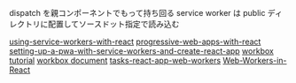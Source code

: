 dispatch を親コンポーネントでもって持ち回る
service worker は public ディレクトリに配置してソースドット指定で読み込む

[using-service-workers-with-react](https://blog.bitsrc.io/using-service-workers-with-react-27a4c5e2d1a9)
[progressive-web-apps-with-react](https://blog.bitsrc.io/build-progressive-web-apps-with-react-part-1-63f1fbc564a6)
[setting-up-a-pwa-with-service-workers-and-create-react-app](https://blog.logrocket.com/setting-up-a-pwa-with-service-workers-and-create-react-app/)
[workbox tutorial](https://developers.google.com/codelabs/workbox-lab#0)
[workbox document](https://developers.google.com/web/tools/workbox/modules/workbox-build)
[tasks-react-app-web-workers](https://www.smashingmagazine.com/2020/10/tasks-react-app-web-workers/)
[Web-Workers-in-React](https://github.com/chidimo/Web-Workers-in-React)
